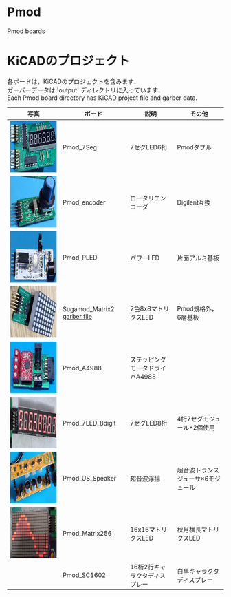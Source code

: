 # Pmod
 Pmod boards
# KiCADのプロジェクト
各ボードは，KiCADのプロジェクトを含みます．  
ガーバーデータは 'output' ディレクトリに入っています．  
Each Pmod board directory has KiCAD project file and garber data.

写真 | ボード | 説明 | その他
---|---|---|---
<img src="Pmod_7Seg/pic.jpg" height="120"> | Pmod_7Seg | 7セグLED6桁 | Pmodダブル
<img src="Pmod_encoder/re.jpg" height="120"> | Pmod_encoder | ロータリエンコーダ | Digilent互換
<img src="Pmod_PLED/pmod_led.jpg" height="120"> | Pmod_PLED | パワーLED | 片面アルミ基板
<img src="Pmod_Matrix2/matrix.jpg" height="120"> | Sugamod_Matrix2 <a href="https://github.com/Lathe-Mariel/Pmod/tree/main/Pmod_Matrix2/output/output.zip">garber file</a> | 2色8x8マトリクスLED | Pmod規格外，6層基板
<img src="Pmod_A4988/pmod_a4988.jpg" height="120"> | Pmod_A4988 | ステッピングモータドライバA4988
<img src="Pmod_7LED_8digit/7seg8digit.jpg" height="120"> | Pmod_7LED_8digit | 7セグLED8桁 | 4桁7セグモジュール×2個使用
<img src="Pmod_US_Speaker/us.jpg" height="120"> | Pmod_US_Speaker | 超音波浮揚 | 超音波トランスジューサ×6モジュール
<img src="Pmod_Matrix256/sine.png" height="120"> | Pmod_Matrix256 | 16x16マトリクスLED | 秋月横長マトリクスLED
<img src="" height="120"> | Pmod_SC1602 | 16桁2行キャラクタディスプレー | 白黒キャラクタディスプレー
